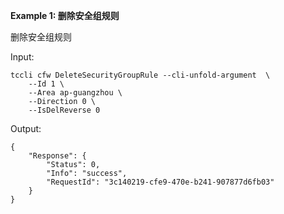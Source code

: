 **Example 1: 删除安全组规则**

删除安全组规则

Input: 

```
tccli cfw DeleteSecurityGroupRule --cli-unfold-argument  \
    --Id 1 \
    --Area ap-guangzhou \
    --Direction 0 \
    --IsDelReverse 0
```

Output: 
```
{
    "Response": {
        "Status": 0,
        "Info": "success",
        "RequestId": "3c140219-cfe9-470e-b241-907877d6fb03"
    }
}
```

